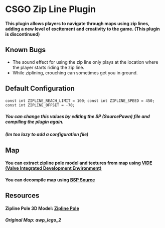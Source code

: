 
# CSGO Zip Line Plugin
#### This plugin allows players to navigate through maps using zip lines, adding a new level of excitement and creativity to the game. (This plugin is discontinued)


## Known Bugs
- The sound effect for using the zip line only plays at the location where the player starts riding the zip line.
- While ziplining, crouching can sometimes get you in ground.

## Default Configuration

`const int ZIPLINE_REACH_LIMIT = 100;`
`const int ZIPLINE_SPEED = 450;`
`const int ZIPLINE_OFFSET = -70;`

##### You can change this values by editing the SP (SourcePawn) file and compiling the plugin again.
##### (Im too lazy to add a configuration file)

## Map
#### You can extract zipline pole model and textures from map using [VIDE (Valve Integrated Development Environment)](https://developer.valvesoftware.com/wiki/VIDE)
#### You can decompile map using [BSP Source](https://developer.valvesoftware.com/wiki/BSPSource)

## Resources
#### Zipline Pole 3D Model: [Zipline Pole](https://sketchfab.com/3d-models/fortnite-zipline-pole-db8eb25739ec4207b51661b2be5273b6)
##### Original Map: awp_lego_2
